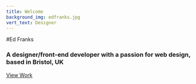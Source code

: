 ```yaml
---
title: Welcome
background_img: edfranks.jpg
vert_text: Designer
---
```

#Ed Franks
### A designer/front-end developer with a passion for web design, based in Bristol, UK 
<div class="button">
    <a href="/grav-admin/projects">View Work</a>
</div>